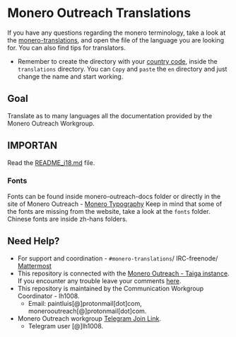 # Monero Outreach Translations

If you have any questions regarding the monero terminology, take a look at the [monero-translations](https://github.com/monero-ecosystem/monero-translations), and open the file of the language you are looking for. You can also find tips for translators.

 * Remember to create the directory with your [country code](https://wiki.openstreetmap.org/wiki/Nominatim/Country_Codes), inside the `translations` directory. You can `Copy` and `paste` the `en` directory and just change the name and start working.

## Goal

Translate as to many languages all the documentation provided by the Monero Outreach Workgroup.

## IMPORTAN

Read the [README_i18.md](https://github.com/monero-ecosystem/outreach-docs/blob/master/monero-outreach-docs/README_i18n.md) file.

### Fonts

Fonts can be found inside monero-outreach-docs folder or directly in the site of Monero Outreach - [Monero Typography](https://www.monerooutreach.org/monero-typography.php) Keep in mind that some of the fonts are missing from the website, take a look at the `fonts` folder. Chinese fonts are inside zh-hans folders. 

## Need Help?

 - For support and coordination - `#monero-translations`/ IRC-freenode/ [Mattermost](https://mattermost.getmonero.org/monero/channels/monero-translations)
 - This repository is connected with the [Monero Outreach - Taiga instance](https://taiga.getmonero.org/project/xmrhaelan-monero-public-relations/). If you encounter any trouble leave your comments [here](https://taiga.getmonero.org/project/xmrhaelan-monero-public-relations/us/48?kanban-status=317).
 - This repository is maintained by the Communication Workgroup Coordinator - lh1008. 
	* Email: paintluis[@]protonmail[dot]com, monerooutreach[@]protonmail[dot]com.
 - Monero Outreach workgroup [Telegram Join Link](https://t.me/joinchat/DM8-zRAVi-tEx-1PEltAIg).
	* Telegram user [@]lh1008.
 

